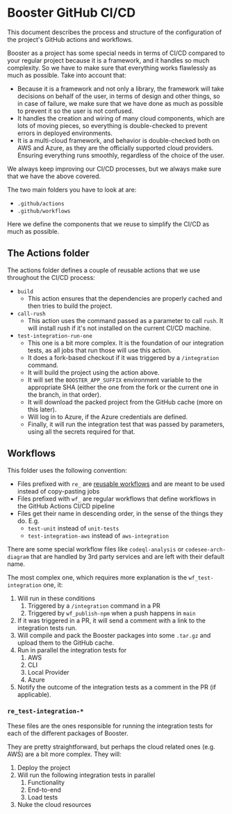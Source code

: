 # Booster GitHub CI/CD

This document describes the process and structure of the configuration of the project's GitHub actions and workflows.

Booster as a project has some special needs in terms of CI/CD compared to your regular project because it is a framework,
and it handles so much complexity. So we have to make sure that everything works flawlessly as much as possible. Take into
account that:

- Because it is a framework and not only a library, the framework will take decisions on behalf of the user, in terms of design
  and other things, so in case of failure, we make sure that we have done as much as possible to prevent it so
  the user is not confused.
- It handles the creation and wiring of many cloud components, which are lots of moving pieces, so everything is double-checked
  to prevent errors in deployed environments.
- It is a multi-cloud framework, and behavior is double-checked both on AWS and Azure, as they are the officially supported cloud
  providers. Ensuring everything runs smoothly, regardless of the choice of the user.

We always keep improving our CI/CD processes, but we always make sure that we have the above covered.

The two main folders you have to look at are:

- `.github/actions`
- `.github/workflows`

Here we define the components that we reuse to simplify the CI/CD as much as possible.

## The Actions folder

The actions folder defines a couple of reusable actions that we use throughout the CI/CD process:

- `build`
  - This action ensures that the dependencies are properly cached and then tries
    to build the project.
- `call-rush`
  - This action uses the command passed as a parameter to call `rush`. It will install rush if it's not installed on the current CI/CD machine.
- `test-integration-run-one`
  - This one is a bit more complex. It is the foundation of our integration tests, as all
    jobs that run those will use this action.
  - It does a fork-based checkout if it was triggered by a `/integration` command.
  - It will build the project using the action above.
  - It will set the `BOOSTER_APP_SUFFIX` environment variable to the appropriate SHA (either the one from the fork or the current one in the branch, in that order).
  - It will download the packed project from the GitHub cache (more on this later).
  - Will log in to Azure, if the Azure credentials are defined.
  - Finally, it will run the integration test that was passed by parameters, using all the secrets required for that.

## Workflows

This folder uses the following convention:

- Files prefixed with `re_` are [reusable workflows](https://docs.github.com/en/actions/using-workflows/reusing-workflows) and are meant to be used instead of copy-pasting jobs
- Files prefixed with `wf_` are regular workflows that define workflows in the GitHub Actions CI/CD pipeline
- Files get their name in descending order, in the sense of the things they do. E.g.
  - `test-unit` instead of `unit-tests`
  - `test-integration-aws` instead of `aws-integration`

There are some special workflow files like `codeql-analysis` or `codesee-arch-diagram` that are handled by 3rd party services and are left
with their default name.

The most complex one, which requires more explanation is the `wf_test-integration` one, it:

1. Will run in these conditions
   1. Triggered by a `/integration` command in a PR
   2. Triggered by `wf_publish-npm` when a push happens in `main`
2. If it was triggered in a PR, it will send a comment with a link to the integration tests run.
3. Will compile and pack the Booster packages into some `.tar.gz` and upload them to the GitHub cache.
4. Run in parallel the integration tests for
   1. AWS
   2. CLI
   3. Local Provider
   4. Azure
5. Notify the outcome of the integration tests as a comment in the PR (if applicable).

### `re_test-integration-*`

These files are the ones responsible for running the integration tests for each of the different packages of Booster.

They are pretty straightforward, but perhaps the cloud related ones (e.g. AWS) are a bit more
complex. They will:

1. Deploy the project
2. Will run the following integration tests in parallel
   1. Functionality
   2. End-to-end
   3. Load tests
3. Nuke the cloud resources
